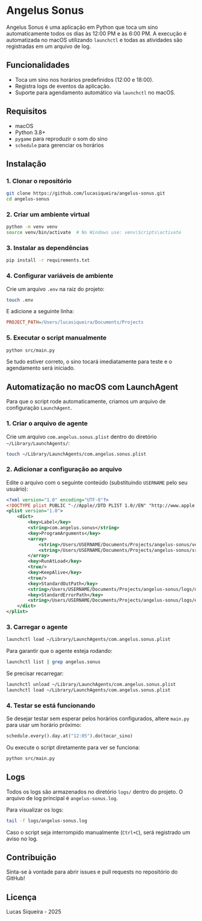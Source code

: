 # Angelus Sonus

Angelus Sonus é uma aplicação em Python que toca um sino automaticamente todos os dias às 12:00 PM e às 6:00 PM. A execução é automatizada no macOS utilizando `launchctl` e todas as atividades são registradas em um arquivo de log.

## Funcionalidades
- Toca um sino nos horários predefinidos (12:00 e 18:00).
- Registra logs de eventos da aplicação.
- Suporte para agendamento automático via `launchctl` no macOS.

## Requisitos
- macOS
- Python 3.8+
- `pygame` para reproduzir o som do sino
- `schedule` para gerenciar os horários

## Instalação

### 1. Clonar o repositório

```bash
git clone https://github.com/lucasiqueira/angelus-sonus.git
cd angelus-sonus
```

### 2. Criar um ambiente virtual

```bash
python -m venv venv
source venv/bin/activate  # No Windows use: venv\Scripts\activate
```

### 3. Instalar as dependências

```bash
pip install -r requirements.txt
```

### 4. Configurar variáveis de ambiente

Crie um arquivo `.env` na raiz do projeto:

```bash
touch .env
```
E adicione a seguinte linha:

```ini
PROJECT_PATH=/Users/lucasiqueira/Documents/Projects
```

### 5. Executar o script manualmente

```bash
python src/main.py
```

Se tudo estiver correto, o sino tocará imediatamente para teste e o agendamento será iniciado.

## Automatização no macOS com LaunchAgent

Para que o script rode automaticamente, criamos um arquivo de configuração `LaunchAgent`.

### 1. Criar o arquivo de agente
Crie um arquivo `com.angelus.sonus.plist` dentro do diretório `~/Library/LaunchAgents/`:

```bash
touch ~/Library/LaunchAgents/com.angelus.sonus.plist
```

### 2. Adicionar a configuração ao arquivo
Edite o arquivo com o seguinte conteúdo (substituindo `USERNAME` pelo seu usuário):

```xml
<?xml version="1.0" encoding="UTF-8"?>
<!DOCTYPE plist PUBLIC "-//Apple//DTD PLIST 1.0//EN" "http://www.apple.com/DTDs/PropertyList-1.0.dtd">
<plist version="1.0">
    <dict>
        <key>Label</key>
        <string>com.angelus.sonus</string>
        <key>ProgramArguments</key>
        <array>
            <string>/Users/USERNAME/Documents/Projects/angelus-sonus/venv/bin/python3</string>
            <string>/Users/USERNAME/Documents/Projects/angelus-sonus/src/main.py</string>
        </array>
        <key>RunAtLoad</key>
        <true/>
        <key>KeepAlive</key>
        <true/>
        <key>StandardOutPath</key>
        <string>/Users/USERNAME/Documents/Projects/angelus-sonus/logs/output.log</string>
        <key>StandardErrorPath</key>
        <string>/Users/USERNAME/Documents/Projects/angelus-sonus/logs/error.log</string>
    </dict>
</plist>
```

### 3. Carregar o agente

```bash
launchctl load ~/Library/LaunchAgents/com.angelus.sonus.plist
```

Para garantir que o agente esteja rodando:

```bash
launchctl list | grep angelus.sonus
```

Se precisar recarregar:

```bash
launchctl unload ~/Library/LaunchAgents/com.angelus.sonus.plist
launchctl load ~/Library/LaunchAgents/com.angelus.sonus.plist
```

### 4. Testar se está funcionando

Se desejar testar sem esperar pelos horários configurados, altere `main.py` para usar um horário próximo:

```python
schedule.every().day.at("12:05").do(tocar_sino)
```

Ou execute o script diretamente para ver se funciona:

```bash
python src/main.py
```

## Logs

Todos os logs são armazenados no diretório `logs/` dentro do projeto. O arquivo de log principal é `angelus-sonus.log`.

Para visualizar os logs:

```bash
tail -f logs/angelus-sonus.log
```

Caso o script seja interrompido manualmente (`Ctrl+C`), será registrado um aviso no log.

## Contribuição

Sinta-se à vontade para abrir issues e pull requests no repositório do GitHub!

## Licença

Lucas Siqueira - 2025

